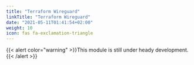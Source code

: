 ```yaml
---
title: "Terraform Wireguard"
linkTitle: "Terraform Wireguard"
date: "2021-05-11T01:41:54+02:00"
weight: 10
icon: fas fa-exclamation-triangle
---
```

{{< alert color="warning" >}}This module is still under heady development.{{< /alert >}}
